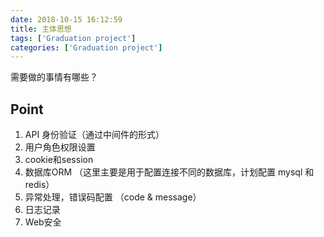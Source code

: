 ```yaml
---
date: 2018-10-15 16:12:59
title: 主体思想
tags: ['Graduation project']
categories: ['Graduation project']
---
```


需要做的事情有哪些？

## Point

1. API 身份验证（通过中间件的形式）
2. 用户角色权限设置
3. cookie和session
4. 数据库ORM （这里主要是用于配置连接不同的数据库，计划配置 mysql 和 redis）
5. 异常处理，错误码配置 （code & message）
6. 日志记录
7. Web安全

